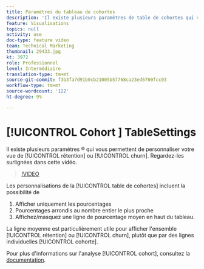 ```yaml
---
title: Paramètres du tableau de cohortes
description: 'Il existe plusieurs paramètres de table de cohortes qui vous permettent de personnaliser votre vue de rétention ou d’exécution. Regardez-les surlignées dans cette vidéo. '
feature: Visualisations
topics: null
activity: use
doc-type: feature video
team: Technical Marketing
thumbnail: 29433.jpg
kt: 3972
role: Professionnel
level: Intermédiaire
translation-type: tm+mt
source-git-commit: f3b3fa7d91b0cb21005b57768ca23ed6700fcc03
workflow-type: tm+mt
source-wordcount: '122'
ht-degree: 9%

---
```



# [!UICONTROL Cohort ] TableSettings

Il existe plusieurs paramètres ® qui vous permettent de personnaliser votre vue de [!UICONTROL rétention] ou [!UICONTROL churn]. Regardez-les surlignées dans cette vidéo.

>[!VIDEO](https://video.tv.adobe.com/v/29433/?quality=12)

Les personnalisations de la [!UICONTROL table de cohortes] incluent la possibilité de

1. Afficher uniquement les pourcentages
1. Pourcentages arrondis au nombre entier le plus proche
1. Affichez/masquez une ligne de pourcentage moyen en haut du tableau.

La ligne moyenne est particulièrement utile pour afficher l&#39;ensemble [!UICONTROL rétention] ou [!UICONTROL churn], plutôt que par des lignes individuelles [!UICONTROL cohorte].

Pour plus d&#39;informations sur l&#39;analyse [!UICONTROL cohort], consultez la [documentation](https://docs.adobe.com/help/fr-FR/analytics/analyze/analysis-workspace/visualizations/cohort-table/t-cohort.html).
